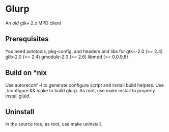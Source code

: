 # Glurp
An _old_ gtk+ 2.x MPD client

## Prerequisites
You need autotools, pkg-config, and headers and libs for gtk+-2.0 (>= 2.4) glib-2.0 (>= 2.4) gmodule-2.0 (>= 2.6) libmpd (>= 0.0.9.8)

## Build on *nix
Use autoreconf -i to generate configure script and install build helpers.
Use ./configure && make to build glurp.
As root, use make install to properly install gluid.

## Uninstall
In the source tree, as root, use make uninstall.
